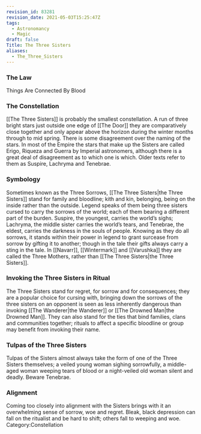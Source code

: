 ```yaml
---
revision_id: 83281
revision_date: 2021-05-03T15:25:47Z
tags:
  - Astronomancy
  - Magic
draft: false
Title: The Three Sisters
aliases:
  - The_Three_Sisters
---
```

### The Law
Things Are Connected By Blood
### The Constellation
[[The Three Sisters]] is probably the smallest constellation. A run of three bright stars just outside one edge of [[The Door]] they are comparatively close together and only appear above the horizon during the winter months through to mid spring.
There is some disagreement over the naming of the stars. In most of the Empire the stars that make up the Sisters are called Erigo, Riqueza and Guerra by Imperial astronomers, although there is a great deal of disagreement as to which one is which. Older texts refer to them as Suspire, Lachryma and Tenebrae.
### Symbology
Sometimes known as the Three Sorrows, [[The Three Sisters|the Three Sisters]] stand for family and bloodline; kith and kin, belonging, being on the inside rather than the outside. Legend speaks of them being three sisters cursed to carry the sorrows of the world; each of them bearing a different part of the burden. Suspire, the youngest, carries the world’s sighs; Lachryma, the middle sister carries the world’s tears, and Tenebrae, the eldest, carries the darkness in the souls of people.
Knowing as they do all sorrows, it stands within their power in legend to grant surcease from sorrow by gifting it to another; though in the tale their gifts always carry a sting in the tale.
In [[Navarr]], [[Wintermark]] and [[Varushka]] they are called the Three Mothers, rather than [[The Three Sisters|the Three Sisters]].
### Invoking the Three Sisters in Ritual
The Three Sisters stand for regret, for sorrow and for consequences; they are a popular choice for cursing with, bringing down the sorrows of the three sisters on an opponent is seen as less inherently dangerous than invoking [[The Wanderer|the Wanderer]] or [[The Drowned Man|the Drowned Man]]. They can also stand for the ties that bind families, clans and communities together; rituals to affect a specific bloodline or group may benefit from invoking their name.
### Tulpas of the Three Sisters
Tulpas of the Sisters almost always take the form of one of the Three Sisters themselves; a veiled young woman sighing sorrowfully, a middle-aged woman weeping tears of blood or a night-veiled old woman silent and deadly. Beware Tenebrae.
### Alignment
Coming too closely into alignment with the Sisters brings with it an overwhelming sense of sorrow, woe and regret. Bleak, black depression can fall on the ritualist and be hard to shift; others fall to weeping and woe.
Category:Constellation